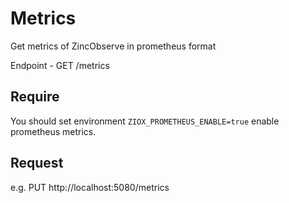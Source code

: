 # Metrics

Get metrics of ZincObserve in prometheus format

Endpoint - GET /metrics

## Require

You should set environment `ZIOX_PROMETHEUS_ENABLE=true` enable prometheus metrics.

## Request

e.g. 
PUT http://localhost:5080/metrics

